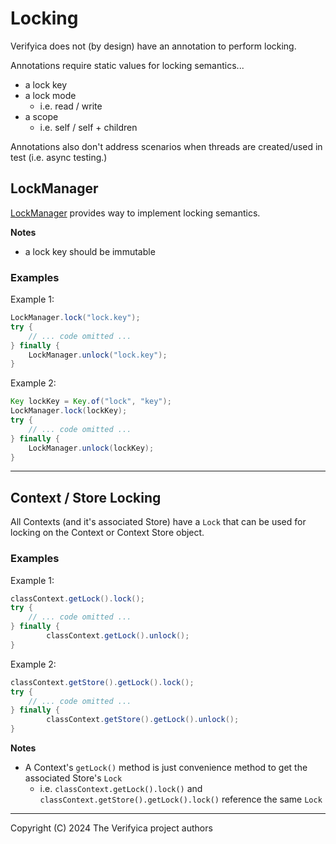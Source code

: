 # Locking

Verifyica does not (by design) have an annotation to perform locking.

Annotations require static values for locking semantics...

- a lock key
- a lock mode
  - i.e. read / write
- a scope
  - i.e. self / self + children

Annotations also don't address scenarios when threads are created/used in test (i.e. async testing.)

## LockManager

[LockManager](api/src/main/java/org/verifyica/api/LockManager.java) provides way to implement locking semantics.

**Notes**

- a lock key should be immutable

### Examples

Example 1:

```java
LockManager.lock("lock.key");
try {
    // ... code omitted ...
} finally {
    LockManager.unlock("lock.key");
}
```

Example 2:

```java
Key lockKey = Key.of("lock", "key");
LockManager.lock(lockKey);
try {
    // ... code omitted ...
} finally {
    LockManager.unlock(lockKey);
}
```

---

## Context / Store Locking

All Contexts (and it's associated Store) have a `Lock` that can be used for locking on the Context or Context Store object.

### Examples

Example 1:

```java
classContext.getLock().lock();
try {
    // ... code omitted ...
} finally {
        classContext.getLock().unlock();
}
```

Example 2:

```java
classContext.getStore().getLock().lock();
try {
    // ... code omitted ...
} finally {
        classContext.getStore().getLock().unlock();
}
```

**Notes**

- A Context's `getLock()` method is just convenience method to get the associated Store's `Lock`
  - i.e. `classContext.getLock().lock()` and `classContext.getStore().getLock().lock()` reference the same `Lock`

---

Copyright (C) 2024 The Verifyica project authors
